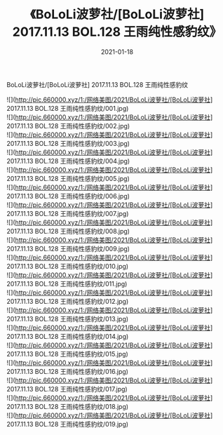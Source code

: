 ﻿---
layout: post
title:  《BoLoLi波萝社/[BoLoLi波萝社] 2017.11.13 BOL.128 王雨纯性感豹纹》
date:   2021-01-18
img: http://pic.660000.xyz/1:/网络美图/2021/BoLoLi波萝社/[BoLoLi波萝社] 2017.11.13 BOL.128 王雨纯性感豹纹/000.jpg
categories: [美女, 清纯, 唯美]
---

BoLoLi波萝社/[BoLoLi波萝社] 2017.11.13 BOL.128 王雨纯性感豹纹

 ![](http://pic.660000.xyz/1:/网络美图/2021/BoLoLi波萝社/[BoLoLi波萝社] 2017.11.13 BOL.128 王雨纯性感豹纹/001.jpg) <br>![](http://pic.660000.xyz/1:/网络美图/2021/BoLoLi波萝社/[BoLoLi波萝社] 2017.11.13 BOL.128 王雨纯性感豹纹/002.jpg) <br>![](http://pic.660000.xyz/1:/网络美图/2021/BoLoLi波萝社/[BoLoLi波萝社] 2017.11.13 BOL.128 王雨纯性感豹纹/003.jpg) <br>![](http://pic.660000.xyz/1:/网络美图/2021/BoLoLi波萝社/[BoLoLi波萝社] 2017.11.13 BOL.128 王雨纯性感豹纹/004.jpg) <br>![](http://pic.660000.xyz/1:/网络美图/2021/BoLoLi波萝社/[BoLoLi波萝社] 2017.11.13 BOL.128 王雨纯性感豹纹/005.jpg) <br>![](http://pic.660000.xyz/1:/网络美图/2021/BoLoLi波萝社/[BoLoLi波萝社] 2017.11.13 BOL.128 王雨纯性感豹纹/006.jpg) <br>![](http://pic.660000.xyz/1:/网络美图/2021/BoLoLi波萝社/[BoLoLi波萝社] 2017.11.13 BOL.128 王雨纯性感豹纹/007.jpg) <br>![](http://pic.660000.xyz/1:/网络美图/2021/BoLoLi波萝社/[BoLoLi波萝社] 2017.11.13 BOL.128 王雨纯性感豹纹/008.jpg) <br>![](http://pic.660000.xyz/1:/网络美图/2021/BoLoLi波萝社/[BoLoLi波萝社] 2017.11.13 BOL.128 王雨纯性感豹纹/009.jpg) <br>![](http://pic.660000.xyz/1:/网络美图/2021/BoLoLi波萝社/[BoLoLi波萝社] 2017.11.13 BOL.128 王雨纯性感豹纹/010.jpg) <br>![](http://pic.660000.xyz/1:/网络美图/2021/BoLoLi波萝社/[BoLoLi波萝社] 2017.11.13 BOL.128 王雨纯性感豹纹/011.jpg) <br>![](http://pic.660000.xyz/1:/网络美图/2021/BoLoLi波萝社/[BoLoLi波萝社] 2017.11.13 BOL.128 王雨纯性感豹纹/012.jpg) <br>![](http://pic.660000.xyz/1:/网络美图/2021/BoLoLi波萝社/[BoLoLi波萝社] 2017.11.13 BOL.128 王雨纯性感豹纹/013.jpg) <br>![](http://pic.660000.xyz/1:/网络美图/2021/BoLoLi波萝社/[BoLoLi波萝社] 2017.11.13 BOL.128 王雨纯性感豹纹/014.jpg) <br>![](http://pic.660000.xyz/1:/网络美图/2021/BoLoLi波萝社/[BoLoLi波萝社] 2017.11.13 BOL.128 王雨纯性感豹纹/015.jpg) <br>![](http://pic.660000.xyz/1:/网络美图/2021/BoLoLi波萝社/[BoLoLi波萝社] 2017.11.13 BOL.128 王雨纯性感豹纹/016.jpg) <br>![](http://pic.660000.xyz/1:/网络美图/2021/BoLoLi波萝社/[BoLoLi波萝社] 2017.11.13 BOL.128 王雨纯性感豹纹/017.jpg) <br>![](http://pic.660000.xyz/1:/网络美图/2021/BoLoLi波萝社/[BoLoLi波萝社] 2017.11.13 BOL.128 王雨纯性感豹纹/018.jpg) <br>![](http://pic.660000.xyz/1:/网络美图/2021/BoLoLi波萝社/[BoLoLi波萝社] 2017.11.13 BOL.128 王雨纯性感豹纹/019.jpg) <br>